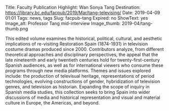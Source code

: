 Title: Faculty Publication Highlight: Wan Sonya Tang 
Destination: https://library.bc.edu/facpub/2019/Mar/tang-televising/
Date: 2019-04-09 01:01 
Tags: news, tags 
Slug: facpub-tang
Expired: no
ShowText: yes
Image_alt: Professor Tang mid-interview
Image_thumb: 2019-04/tang-thumb.png

This edited volume examines the historical, political, cultural, and aesthetic implications of re-visiting Restoration Spain (1874-1931) in television costume dramas produced since 2000. Contributors analyze, from different theoretical approaches and disciplinary perspectives, the appeal that the late nineteenth and early twentieth centuries hold for twenty-first-century Spanish audiences, as well as for international viewers who consume these programs through new media platforms. Themes and issues explored include: the production of televisual heritage, representations of period technologies, evolving constructions of gender, hybridization of television genres, and television as historian. Expanding the scope of inquiry in Spanish media studies, this collection seeks to bring Spain into wider discussions of media and historical representation and visual and material culture in Europe, the Americas, and beyond.